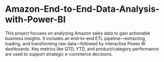 # Amazon-End-to-End-Data-Analysis-with-Power-BI
This project focuses on analyzing Amazon sales data to gain actionable business insights. It includes an end-to-end ETL pipeline—extracting, loading, and transforming raw data—followed by interactive Power BI dashboards. Key metrics like QTD, YTD, and product/category performance are used to support strategic e-commerce decisions.
